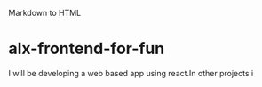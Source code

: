 Markdown to HTML
# alx-frontend-for-fun

I will be developing a web based app using react.In other projects i 
